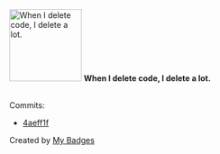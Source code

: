 <img src="https://my-badges.github.io/my-badges/mass-delete-commit-10k.png" alt="When I delete code, I delete a lot." title="When I delete code, I delete a lot." width="128">
<strong>When I delete code, I delete a lot.</strong>
<br><br>

Commits:

- <a href="https://github.com/Abirdcfly/dupword/commit/4aeff1f3a92447e6f2153f6018d0d4be1f7b5189">4aeff1f</a>


Created by <a href="https://github.com/my-badges/my-badges">My Badges</a>